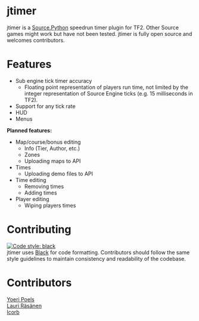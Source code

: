 # jtimer
jtimer is a [Source.Python](https://github.com/Source-Python-Dev-Team/Source.Python) speedrun timer plugin for TF2. Other Source games might work but have not been tested. jtimer is fully open source and welcomes contributors.

# Features
  - Sub engine tick timer accuracy
    - Floating point representation of players run time, not limited by the integer representation of Source Engine ticks (e.g. 15 milliseconds in TF2). 
  - Support for any tick rate
  - HUD
  - Menus
  
**Planned features:**
  - Map/course/bonus editing
    - Info (Tier, Author, etc.)
    - Zones
    - Uploading maps to API
  - Times
    - Uploading demo files to API
  - Time editing
    - Removing times
    - Adding times
  - Player editing
    - Wiping players times

# Contributing
[![Code style: black](https://img.shields.io/badge/code%20style-black-000000.svg)](https://github.com/ambv/black)  
jtimer uses [Black](https://github.com/ambv/black) for code formatting. Contributors should follow the same style guidelines to maintain consistency and readability of the codebase.

# Contributors
[Yoeri Poels](https://github.com/yoeripoels)  
[Lauri Räsänen](https://github.com/laurirasanen)  
[lcorb](https://github.com/lcorb)
